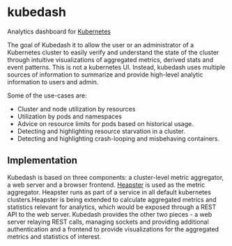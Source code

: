 # kubedash
Analytics dashboard for [Kubernetes](http://github.com/GoogleCloudPlatform/kubernetes)

The goal of Kubedash it to allow the user or an administrator of a Kubernetes cluster to easily verify and understand the state of the cluster through intuitive visualizations of aggregated metrics, derived stats and event patterns. This is not a kubernetes UI. Instead, kubedash uses multiple sources of information to summarize and provide high-level analytic information to users and admin.

Some of the use-cases are:
- Cluster and node utilization by resources
- Utilization by pods and namespaces
- Advice on resource limits for pods based on historical usage.
- Detecting and highlighting resource starvation in a cluster.
- Detecting and highlighting crash-looping and misbehaving containers.

## Implementation

Kubedash is based on three components: a cluster-level metric aggregator, a web server and a browser frontend. 
[Heapster](http://github.com/GoogleCloudPlatform/heapster) is used as the metric aggregator. Heapster runs as part of a service in all default kubernetes clusters.Heapster is being extended to calculate aggregated metrics and statistics relevant for analytics, which would be exposed through a REST API to the web server. Kubedash provides the other two pieces - a web server relaying REST calls, managing sockets and providing additional authentication and a frontend to provide visualizations for the aggregated metrics and statistics of interest.
